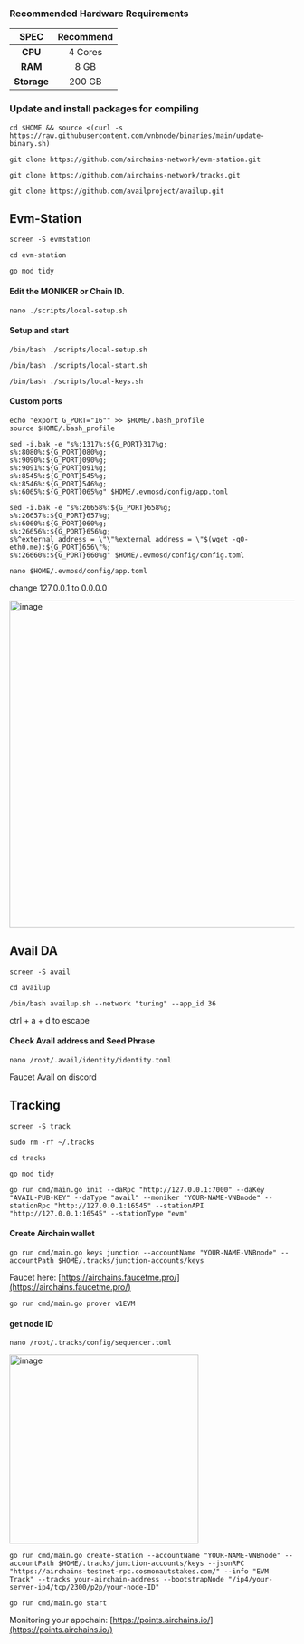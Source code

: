### Recommended Hardware Requirements

|   SPEC      |       Recommend          |
| :---------: | :-----------------------:|
|   **CPU**   |        4 Cores           |
|   **RAM**   |        8 GB              |
| **Storage** |        200 GB            |

### Update and install packages for compiling
```
cd $HOME && source <(curl -s https://raw.githubusercontent.com/vnbnode/binaries/main/update-binary.sh)
```
```
git clone https://github.com/airchains-network/evm-station.git
```
```
git clone https://github.com/airchains-network/tracks.git
```
```
git clone https://github.com/availproject/availup.git
```
##  Evm-Station
```
screen -S evmstation
```
```
cd evm-station
```
```
go mod tidy
```
#### Edit the MONIKER or Chain ID.
```
nano ./scripts/local-setup.sh
```
#### Setup and start
```
/bin/bash ./scripts/local-setup.sh
```
```
/bin/bash ./scripts/local-start.sh
```
```
/bin/bash ./scripts/local-keys.sh
```
#### Custom ports
```
echo "export G_PORT="16"" >> $HOME/.bash_profile
source $HOME/.bash_profile
```
```
sed -i.bak -e "s%:1317%:${G_PORT}317%g;
s%:8080%:${G_PORT}080%g;
s%:9090%:${G_PORT}090%g;
s%:9091%:${G_PORT}091%g;
s%:8545%:${G_PORT}545%g;
s%:8546%:${G_PORT}546%g;
s%:6065%:${G_PORT}065%g" $HOME/.evmosd/config/app.toml
```
```
sed -i.bak -e "s%:26658%:${G_PORT}658%g;
s%:26657%:${G_PORT}657%g;
s%:6060%:${G_PORT}060%g;
s%:26656%:${G_PORT}656%g;
s%^external_address = \"\"%external_address = \"$(wget -qO- eth0.me):${G_PORT}656\"%;
s%:26660%:${G_PORT}660%g" $HOME/.evmosd/config/config.toml
```
```
nano $HOME/.evmosd/config/app.toml
```
change 127.0.0.1 to 0.0.0.0

<img width="577" alt="image" src="https://github.com/vnbnode/VNBnode-Guides/assets/91002010/7bdcd541-45ee-4694-abd1-3f4c5bf328a7">

## Avail DA
```
screen -S avail
```
```
cd availup
```
```
/bin/bash availup.sh --network "turing" --app_id 36
```
ctrl + a + d to escape
#### Check Avail address and Seed Phrase
```
nano /root/.avail/identity/identity.toml
```
Faucet Avail on discord
## Tracking
```
screen -S track
```
```
sudo rm -rf ~/.tracks
```
```
cd tracks
```
```
go mod tidy
```
```
go run cmd/main.go init --daRpc "http://127.0.0.1:7000" --daKey "AVAIL-PUB-KEY" --daType "avail" --moniker "YOUR-NAME-VNBnode" --stationRpc "http://127.0.0.1:16545" --stationAPI "http://127.0.0.1:16545" --stationType "evm"
```
#### Create Airchain wallet
```
go run cmd/main.go keys junction --accountName "YOUR-NAME-VNBnode" --accountPath $HOME/.tracks/junction-accounts/keys
```
Faucet here: [https://airchains.faucetme.pro/](https://airchains.faucetme.pro/)
```
go run cmd/main.go prover v1EVM
```
#### get node ID
```
nano /root/.tracks/config/sequencer.toml
```
<img width="334" alt="image" src="https://github.com/vnbnode/VNBnode-Guides/assets/128967122/02b096e8-8fe1-49bf-b328-d3d990624c23">

```
go run cmd/main.go create-station --accountName "YOUR-NAME-VNBnode" --accountPath $HOME/.tracks/junction-accounts/keys --jsonRPC "https://airchains-testnet-rpc.cosmonautstakes.com/" --info "EVM Track" --tracks your-airchain-address --bootstrapNode "/ip4/your-server-ip4/tcp/2300/p2p/your-node-ID"
```
```
go run cmd/main.go start
```
Monitoring your appchain:
[https://points.airchains.io/](https://points.airchains.io/)
